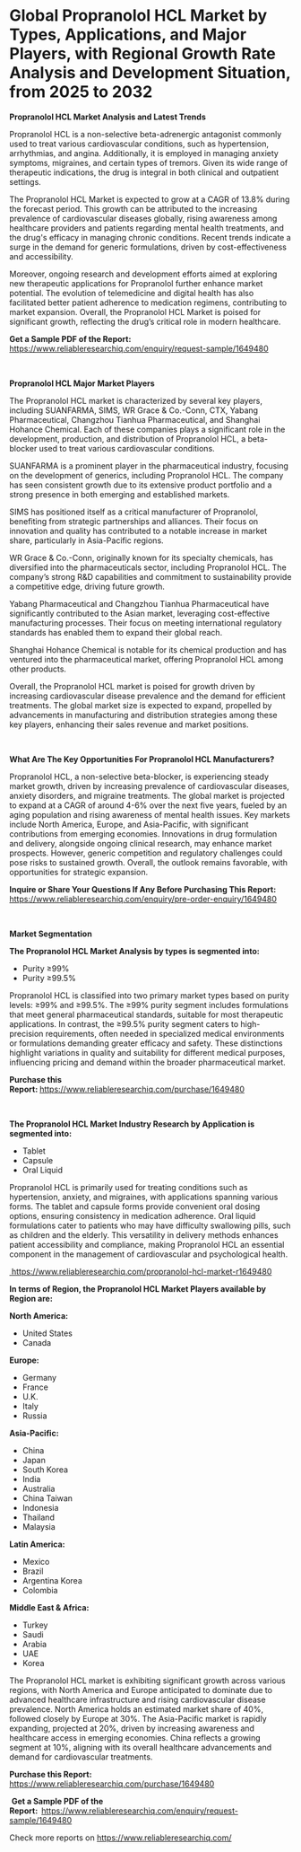 <p><h1>Global Propranolol HCL Market by Types, Applications, and Major Players, with Regional Growth Rate Analysis and Development Situation, from 2025 to 2032</h1></p><p><strong>Propranolol HCL Market Analysis and Latest Trends</strong></p>
<p><p>Propranolol HCL is a non-selective beta-adrenergic antagonist commonly used to treat various cardiovascular conditions, such as hypertension, arrhythmias, and angina. Additionally, it is employed in managing anxiety symptoms, migraines, and certain types of tremors. Given its wide range of therapeutic indications, the drug is integral in both clinical and outpatient settings.</p><p>The Propranolol HCL Market is expected to grow at a CAGR of 13.8% during the forecast period. This growth can be attributed to the increasing prevalence of cardiovascular diseases globally, rising awareness among healthcare providers and patients regarding mental health treatments, and the drug's efficacy in managing chronic conditions. Recent trends indicate a surge in the demand for generic formulations, driven by cost-effectiveness and accessibility.</p><p>Moreover, ongoing research and development efforts aimed at exploring new therapeutic applications for Propranolol further enhance market potential. The evolution of telemedicine and digital health has also facilitated better patient adherence to medication regimens, contributing to market expansion. Overall, the Propranolol HCL Market is poised for significant growth, reflecting the drug’s critical role in modern healthcare.</p></p>
<p><strong>Get a Sample PDF of the Report:&nbsp;</strong> <a href="https://www.reliableresearchiq.com/enquiry/request-sample/1649480?utm_campaign=3513&utm_medium=2&utm_source=Github&utm_content=ia&utm_term=01042025&utm_id=propranolol-hcl">https://www.reliableresearchiq.com/enquiry/request-sample/1649480</a></p>
<p>&nbsp;</p>
<p><strong>Propranolol HCL Major Market Players</strong></p>
<p><p>The Propranolol HCL market is characterized by several key players, including SUANFARMA, SIMS, WR Grace & Co.-Conn, CTX, Yabang Pharmaceutical, Changzhou Tianhua Pharmaceutical, and Shanghai Hohance Chemical. Each of these companies plays a significant role in the development, production, and distribution of Propranolol HCL, a beta-blocker used to treat various cardiovascular conditions.</p><p>SUANFARMA is a prominent player in the pharmaceutical industry, focusing on the development of generics, including Propranolol HCL. The company has seen consistent growth due to its extensive product portfolio and a strong presence in both emerging and established markets.</p><p>SIMS has positioned itself as a critical manufacturer of Propranolol, benefiting from strategic partnerships and alliances. Their focus on innovation and quality has contributed to a notable increase in market share, particularly in Asia-Pacific regions.</p><p>WR Grace & Co.-Conn, originally known for its specialty chemicals, has diversified into the pharmaceuticals sector, including Propranolol HCL. The company’s strong R&D capabilities and commitment to sustainability provide a competitive edge, driving future growth.</p><p>Yabang Pharmaceutical and Changzhou Tianhua Pharmaceutical have significantly contributed to the Asian market, leveraging cost-effective manufacturing processes. Their focus on meeting international regulatory standards has enabled them to expand their global reach.</p><p>Shanghai Hohance Chemical is notable for its chemical production and has ventured into the pharmaceutical market, offering Propranolol HCL among other products.</p><p>Overall, the Propranolol HCL market is poised for growth driven by increasing cardiovascular disease prevalence and the demand for efficient treatments. The global market size is expected to expand, propelled by advancements in manufacturing and distribution strategies among these key players, enhancing their sales revenue and market positions.</p></p>
<p>&nbsp;</p>
<p><strong>What Are The Key Opportunities For Propranolol HCL Manufacturers?</strong></p>
<p><p>Propranolol HCL, a non-selective beta-blocker, is experiencing steady market growth, driven by increasing prevalence of cardiovascular diseases, anxiety disorders, and migraine treatments. The global market is projected to expand at a CAGR of around 4-6% over the next five years, fueled by an aging population and rising awareness of mental health issues. Key markets include North America, Europe, and Asia-Pacific, with significant contributions from emerging economies. Innovations in drug formulation and delivery, alongside ongoing clinical research, may enhance market prospects. However, generic competition and regulatory challenges could pose risks to sustained growth. Overall, the outlook remains favorable, with opportunities for strategic expansion.</p></p>
<p><strong>Inquire or Share Your Questions If Any Before Purchasing This Report:</strong> <a href="https://www.reliableresearchiq.com/enquiry/pre-order-enquiry/1649480?utm_campaign=3513&utm_medium=2&utm_source=Github&utm_content=ia&utm_term=01042025&utm_id=propranolol-hcl">https://www.reliableresearchiq.com/enquiry/pre-order-enquiry/1649480</a></p>
<p>&nbsp;</p>
<p><strong>Market Segmentation</strong></p>
<p><strong>The Propranolol HCL Market Analysis by types is segmented into:</strong></p>
<p><ul><li>Purity ≥99%</li><li>Purity ≥99.5%</li></ul></p>
<p><p>Propranolol HCL is classified into two primary market types based on purity levels: ≥99% and ≥99.5%. The ≥99% purity segment includes formulations that meet general pharmaceutical standards, suitable for most therapeutic applications. In contrast, the ≥99.5% purity segment caters to high-precision requirements, often needed in specialized medical environments or formulations demanding greater efficacy and safety. These distinctions highlight variations in quality and suitability for different medical purposes, influencing pricing and demand within the broader pharmaceutical market.</p></p>
<p><strong>Purchase this Report:&nbsp;</strong><a href="https://www.reliableresearchiq.com/purchase/1649480?utm_campaign=3513&utm_medium=2&utm_source=Github&utm_content=ia&utm_term=01042025&utm_id=propranolol-hcl">https://www.reliableresearchiq.com/purchase/1649480</a></p>
<p>&nbsp;</p>
<p><strong>The Propranolol HCL Market Industry Research by Application is segmented into:</strong></p>
<p><ul><li>Tablet</li><li>Capsule</li><li>Oral Liquid</li></ul></p>
<p><p>Propranolol HCL is primarily used for treating conditions such as hypertension, anxiety, and migraines, with applications spanning various forms. The tablet and capsule forms provide convenient oral dosing options, ensuring consistency in medication adherence. Oral liquid formulations cater to patients who may have difficulty swallowing pills, such as children and the elderly. This versatility in delivery methods enhances patient accessibility and compliance, making Propranolol HCL an essential component in the management of cardiovascular and psychological health.</p></p>
<p><a href="https://www.reliableresearchiq.com/propranolol-hcl-market-r1649480?utm_campaign=3513&utm_medium=2&utm_source=Github&utm_content=ia&utm_term=01042025&utm_id=propranolol-hcl">&nbsp;https://www.reliableresearchiq.com/propranolol-hcl-market-r1649480</a></p>
<p><strong>In terms of Region, the Propranolol HCL Market Players available by Region are:</strong></p>
<p>
    <p> <strong> North America: </strong>
        <ul>
            <li>United States</li>
            <li>Canada</li>
        </ul>
        </p> 
    <p> <strong> Europe: </strong>
        <ul>
            <li>Germany</li>
            <li>France</li>
            <li>U.K.</li>
            <li>Italy</li>
            <li>Russia</li>
        </ul>
        </p> 
    <p> <strong> Asia-Pacific: </strong>
        <ul>
            <li>China</li>
            <li>Japan</li>
            <li>South Korea</li>
            <li>India</li>
            <li>Australia</li>
            <li>China Taiwan</li>
            <li>Indonesia</li>
            <li>Thailand</li>
            <li>Malaysia</li>
        </ul>
        </p> 
    <p> <strong> Latin America: </strong>
        <ul>
            <li>Mexico</li>
            <li>Brazil</li>
            <li>Argentina Korea</li>
            <li>Colombia</li>
        </ul>
        </p> 
    <p> <strong> Middle East & Africa: </strong>
        <ul>
            <li>Turkey</li>
            <li>Saudi</li>
            <li>Arabia</li>
            <li>UAE</li>
            <li>Korea</li>
        </ul>
    </p>
    </p>
<p><p>The Propranolol HCL market is exhibiting significant growth across various regions, with North America and Europe anticipated to dominate due to advanced healthcare infrastructure and rising cardiovascular disease prevalence. North America holds an estimated market share of 40%, followed closely by Europe at 30%. The Asia-Pacific market is rapidly expanding, projected at 20%, driven by increasing awareness and healthcare access in emerging economies. China reflects a growing segment at 10%, aligning with its overall healthcare advancements and demand for cardiovascular treatments.</p></p>
<p><strong>Purchase this Report: </strong><a href="https://www.reliableresearchiq.com/purchase/1649480?utm_campaign=3513&utm_medium=2&utm_source=Github&utm_content=ia&utm_term=01042025&utm_id=propranolol-hcl">https://www.reliableresearchiq.com/purchase/1649480</a></p>
<p>&nbsp;<strong>Get a Sample PDF of the Report:&nbsp;&nbsp;</strong><a href="https://www.reliableresearchiq.com/enquiry/request-sample/1649480?utm_campaign=3513&utm_medium=2&utm_source=Github&utm_content=ia&utm_term=01042025&utm_id=propranolol-hcl">https://www.reliableresearchiq.com/enquiry/request-sample/1649480</a></p>
<p><strong></strong></p>
<p>Check more reports on <a href="https://www.reliableresearchiq.com/?utm_campaign=3513&utm_medium=2&utm_source=Github&utm_content=ia&utm_term=01042025&utm_id=propranolol-hcl">https://www.reliableresearchiq.com/</a></p>